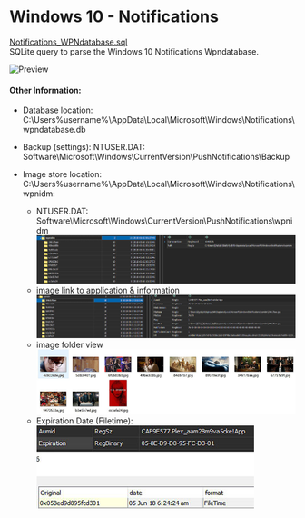 
<!-- saved from url=(0059) https://kacos2000.github.io/Win10-Research/Notifications/ --> 

# Windows 10 - Notifications #


  [Notifications_WPNdatabase.sql](https://github.com/kacos2000/Win10-Research/blob/master/Notifications/Notifications_WPNdatabase.sql)<br> SQLite query to parse the Windows 10 Notifications Wpndatabase.
  
  ![Preview](https://github.com/kacos2000/Win10-Research/blob/master/Notifications/Not.JPG)
  
  #### Other Information: ####
  - Database location: C:\Users\%username%\AppData\Local\Microsoft\Windows\Notifications\wpndatabase.db  
  - Backup (settings): NTUSER.DAT: Software\Microsoft\Windows\CurrentVersion\PushNotifications\Backup  
  - Image store location: C:\Users\%username%\AppData\Local\Microsoft\Windows\Notifications\wpnidm:
  
     - NTUSER.DAT: Software\Microsoft\Windows\CurrentVersion\PushNotifications\wpnidm   
     ![Notifications](wpnidm.JPG)
     - image link to application & information
     ![Notifications1](wpnidm1.JPG)
     - image folder view
     ![Notifications1](wpnidm2.JPG)
     - Expiration Date (Filetime):
     ![Notifications1](wpnidm3.JPG)
